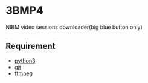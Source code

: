 # 3BMP4
NIBM video sessions downloader(big blue button only)

## Requirement
<ul>
  <li><a href="https://www.python.org/downloads/">python3</a></li>
  <li><a href="https://git-scm.com/">git</a></li>
<li><a href="https://drive.google.com/file/d/1thday9J6eSwhUXXTd149y5hfXa-E7uqE/view?usp=sharing">ffmpeg</a></li>  
</ul>

<h3></h3>
